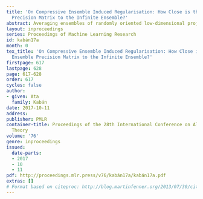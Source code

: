 ```yaml
---
title: 'On Compressive Ensemble Induced Regularisation: How Close is the Finite Ensemble
  Precision Matrix to the Infinite Ensemble?'
abstract: Averaging ensembles of randomly oriented low-dimensional projections of a singular covariance represent a novel and attractive means to obtain a well-conditioned inverse, which only needs access to random projections of the data. However, theoretical analyses so far have only been done at convergence, implying good properties for `large-enough' ensembles. But how large is `large enough'? Here we bound the expected difference in spectral norm between the finite ensemble precision matrix and the infinite ensemble, and based on this we give an estimate of the required ensemble size to guarantee the approximation error of the finite ensemble is below a given tolerance. Under mild assumptions, we find that for any given tolerance, the ensemble only needs to grow linearly in the original data dimension. A technical ingredient of our analysis is to upper bound the spectral norm of a matrix-variate T,  which we then  employ in conjunction with specific results from random matrix theory regarding the estimation of the covariance of random matrices.
layout: inproceedings
series: Proceedings of Machine Learning Research
id: kabán17a
month: 0
tex_title: 'On Compressive Ensemble Induced Regularisation: How Close is the Finite
  Ensemble Precision Matrix to the Infinite Ensemble?'
firstpage: 617
lastpage: 628
page: 617-628
order: 617
cycles: false
author:
- given: Ata
  family: Kabán
date: 2017-10-11
address: 
publisher: PMLR
container-title: Proceedings of the 28th International Conference on Algorithmic Learning
  Theory
volume: '76'
genre: inproceedings
issued:
  date-parts:
  - 2017
  - 10
  - 11
pdf: http://proceedings.mlr.press/v76/kabán17a/kabán17a.pdf
extras: []
# Format based on citeproc: http://blog.martinfenner.org/2013/07/30/citeproc-yaml-for-bibliographies/
---
```

